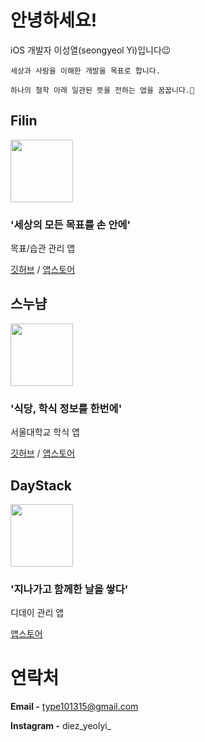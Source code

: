 # 안녕하세요!

iOS 개발자 이성열(seongyeol Yi)입니다😉

    세상과 사람을 이해한 개발을 목표로 합니다.

    하나의 철학 아래 일관된 뜻을 전하는 앱을 꿈꿉니다.💭

## Filin

<img src="https://user-images.githubusercontent.com/70733203/106231558-54c64200-6235-11eb-9045-44787fa26ac0.png" width=100>

### '세상의 모든 목표를 손 안에'

목표/습관 관리 앱

[깃허브](https://github.com/Yeolyi/Filin)  /  [앱스토어](https://apps.apple.com/kr/app/filin/id1545601686)

## 스누냠

<img src="https://user-images.githubusercontent.com/70733203/106231436-16c91e00-6235-11eb-947a-1289520f530f.png" width=100>

### '식당, 학식 정보를 한번에'

서울대학교 학식 앱

[깃허브](https://github.com/Yeolyi/SNUYum)  /  [앱스토어](https://apps.apple.com/kr/app/%EC%8A%A4%EB%88%84%EB%83%A0-%EC%84%9C%EC%9A%B8%EB%8C%80%ED%95%99%EA%B5%90-%ED%95%99%EC%8B%9D/id1528983763)

## DayStack

<img src="https://user-images.githubusercontent.com/70733203/106231143-59d6c180-6234-11eb-8223-fe4605774128.png" width=100>

### '지나가고 함께한 날을 쌓다'

디데이 관리 앱

[앱스토어](https://apps.apple.com/kr/app/daystack-%EB%94%94%EB%8D%B0%EC%9D%B4/id1501387904)

# 연락처

**Email -** type101315@gmail.com

**Instagram -** diez_yeolyi_
